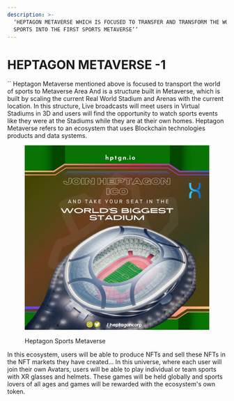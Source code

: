 ```yaml
---
description: >-
  ‘HEPTAGON METAVERSE WHICH IS FOCUSED TO TRANSFER AND TRANSFORM THE WORLD OF
  SPORTS INTO THE FIRST SPORTS METAVERSE’’
---
```


# HEPTAGON METAVERSE -1

&#x20;      ``       Heptagon Metaverse mentioned above is focused to transport the world of sports to Metaverse Area And is a structure built in Metaverse, which is built by scaling the current Real World Stadium and Arenas with the current location. In this structure, Live broadcasts will meet users in Virtual Stadiums in 3D and users will find the opportunity to watch sports events like they were at the Stadiums while they are at their own homes. Heptagon Metaverse refers to an ecosystem that uses Blockchain technologies products and data systems.

<figure><img src=".gitbook/assets/photo_2022-10-23_17-15-22.jpg" alt=""><figcaption><p>Heptagon Sports Metaverse</p></figcaption></figure>

&#x20;                   In this ecosystem, users will be able to produce NFTs and sell these NFTs in the NFT markets they have created... In this universe, where each user will join their own Avatars, users will be able to play individual or team sports with XR glasses and helmets. These games will be held globally and sports lovers of all ages and games will be rewarded with the ecosystem's own token.&#x20;
